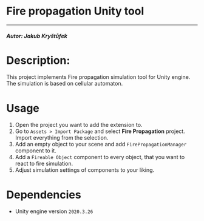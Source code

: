 # Fire propagation Unity tool

---

##### Autor: Jakub Kryštůfek

# Description:

This project implements Fire propagation simulation tool for Unity engine. The simulation is based on cellular automaton.

# Usage

1. Open the project you want to add the extension to.
2. Go to `Assets > Import Package` and select **Fire Propagation** project. Import everything from the selection.
3. Add an empty object to your scene and add `FirePropagationManager` component to it.
4. Add a `Fireable Object` component to every object, that you want to react to fire simulation.
5. Adjust simulation settings of components to your liking.

# Dependencies

- Unity engine version `2020.3.26`